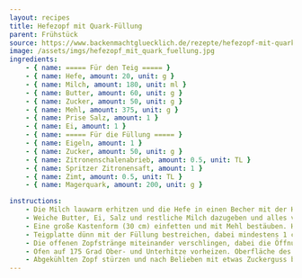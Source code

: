 ```yaml
---
layout: recipes
title: Hefezopf mit Quark-Füllung
parent: Frühstück
source: https://www.backenmachtgluecklich.de/rezepte/hefezopf-mit-quark-fuellung.html
image: /assets/imgs/hefezopf_mit_quark_fuellung.jpg
ingredients:
    - { name: ===== Für den Teig ===== }
    - { name: Hefe, amount: 20, unit: g }
    - { name: Milch, amount: 180, unit: ml }
    - { name: Butter, amount: 60, unit: g }
    - { name: Zucker, amount: 50, unit: g }
    - { name: Mehl, amount: 375, unit: g }
    - { name: Prise Salz, amount: 1 }
    - { name: Ei, amount: 1 }
    - { name: ===== Für die Füllung ===== }
    - { name: Eigeln, amount: 1 }
    - { name: Zucker, amount: 50, unit: g }
    - { name: Zitronenschalenabrieb, amount: 0.5, unit: TL }
    - { name: Spritzer Zitronensaft, amount: 1 }
    - { name: Zimt, amount: 0.5, unit: TL }
    - { name: Magerquark, amount: 200, unit: g }

instructions:
    - Die Milch lauwarm erhitzen und die Hefe in einen Becher mit der Hälfte der Milch bröckeln. Einen Teelöffel Zucker hinzugeben und rühren, bis sich Zucker und Hefe aufgelöst haben. Mehl und restlichen Zucker in eine Schüssel geben und in der Mitte eine Mulde eindrücken. Hefe-Milch-Mischung hineingeben; mit etwas Mehl vom Rand verrühren. Schüssel bedecken und an einem warmen Ort 10 Minuten stehen lassen.
    - Weiche Butter, Ei, Salz und restliche Milch dazugeben und alles vermischen. Teig so lange kneten, bis er glatt ist. An einem warmen Ort abgedeckt nochmal 1-2 Stunden gehen lassen.
    - Eine große Kastenform (30 cm) einfetten und mit Mehl bestäuben. Hefeteig auf einer leicht bemehlten Arbeitsfläche zu einem großem Rechteck ausrollen. Eigelb mit Zucker verquirlen. Trockenen bzw. abgetropften Quark, Zitrone und Zimt unterrühren. Sollte die Masse sehr flüsig sein, ggfl. 1 TL Puddingpulver dazugeben.
    - Teigplatte dünn mit der Füllung bestreichen, dabei mindestens 1 cm Rand lassen. Von der langen Seite her straff aufrollen. Rolle längs einschneiden, sodass zwei seitlich offene Rollen entstehen.
    - Die offenen Zopfstränge miteinander verschlingen, dabei die Öffnungen der Stränge leicht nach oben drehen. Vorsichtig in die Kastenform legen. Nochmal an einem warmen Ort 20-30 Minuten gehen lassen.
    - Ofen auf 175 Grad Ober- und Unterhitze vorheizen. Oberfläche des Zopfs mit etwas Milch oder Sahne bepinseln. Zopf 30-35 Minuten backen.
    - Abgekühlten Zopf stürzen und nach Belieben mit etwas Zuckerguss bestreichen. Dafür gesiebten Puderzucker mit wenig Milch glattrühren und Zopf bestreichen.
---
```

